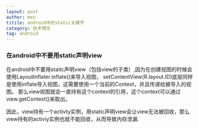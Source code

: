 ```yaml
---
layout: post
author: mxn
titile: android中的static关键字
category: 技术博文
tag: android
---
```




### 在android中不要用static声明view

在android中不要用staitc声明view（包括view的子类）,因为在创建视图的时候会使用LayoutInflater.inflate()来导入视图，
setContentView(R.layout.ID)底层同样是使用inflate导入视图，这需要使用一个当前的Context，并且传递给被导入的视图。
那么view视图就会一直持有这个context的引用，这个context可以通过view.getContext()来取出。

因此，view持有一个activty实例，用static声明view会让view无法被回收，那么view持有的activiy实例也就不能回收，从而导致内存泄漏.


